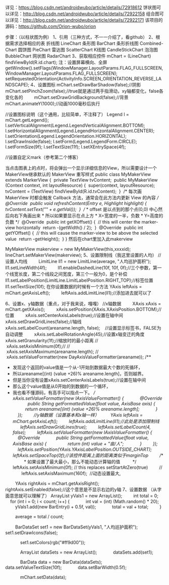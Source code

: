 详见：https://blog.csdn.net/androidwubo/article/details/72918612
饼状图可以详见：http://blog.csdn.net/androidwubo/article/details/72922158
组合图可以详见：http://blog.csdn.net/androidwubo/article/details/72922171
该项目的源码：https://github.com/Orion-wubo/orion

步骤：（以柱状图为例）
1、引用（三种方式，不一一介绍了，看github）
2、根据需求选择相应的表
折线图 LineChart
条形图 BarChart
条形折线图 Combined-Chart
圆饼图 PieChart
雷达图 ScatterChart
K线图 CandleStickChart
泡泡图 BubbleChart
网状图 RadarChart
3、获取相应控件
mChart = (LineChart) findViewById(R.id.chart);
注：设置屏幕横向、全屏
getWindow().setFlags(WindowManager.LayoutParams.FLAG_FULLSCREEN,WindowManager.LayoutParams.FLAG_FULLSCREEN);
setRequestedOrientation(ActivityInfo.SCREEN_ORIENTATION_REVERSE_LANDSCAPE);
4、设置图标
mChart.setDrawBarShadow(false);//阴影
        mChart.setPinchZoom(false);//true就是通过两手指滑动，xy轴都变化，false各变化各的
        mChart.setDrawGridBackground(false);//背景
        mChart.animateY(1000);//动画1000毫秒后执行

//设置图标说明（这个通用，比较简单，不注释了）
Legend l = mChart.getLegend();
l.setVerticalAlignment(Legend.LegendVerticalAlignment.BOTTOM);
l.setHorizontalAlignment(Legend.LegendHorizontalAlignment.CENTER);
l.setOrientation(Legend.LegendOrientation.HORIZONTAL);
l.setDrawInside(false);
l.setForm(Legend.LegendForm.CIRCLE);
l.setFormSize(9f);
l.setTextSize(11f);
l.setXEntrySpace(4f);

//设置自定义mark（参考第二个博客）

当点击图表上的点时，将会弹出一个显示详细信息的View，所以需要设计一个MakerView继承默认的 MakerView 重写样式
public class MyMakerView extends MarkerView { 
private TextView tvContent; 
public MyMakerView (Context context, int layoutResource) { 
super(context, layoutResource);
tvContent = (TextView) findViewById(R.id.tvContent); 
} 
/* 每次画 MakerView 时都会触发 Callback 方法，通常会在此方法内更新 View 的內容 */ 
@Override 
public void refreshContent(Entry e, Highlight highlight) { 
tvContent.setText("" + e.getVal()); 
} 
/* * offset 是以点到的那个点(0,0) 中心然后向右下角画出来 * 所以如果要显示在点上方 * X=宽度的一半，负数 * Y=高度的负数 */ 
@Override 
public int getXOffset() { 
// this will center the marker-view horizontally 
return -(getWidth() / 2); 
} 
@Override 
public int getYOffset() { 
// this will cause the marker-view to be above the selected value 
return -getHeight(); 
}
}
然后在chart里加入此makerview


MyMakerView makerview = new MyMakerView(this,xxxxid);
lineChart.setMakerView(makerview);
5、设置限制线（我这里设置的人均）
//设置人均线
        LimitLine ll1 = new LimitLine(average, "人均巡护面积");
        ll1.setLineWidth(4f);
        ll1.enableDashedLine(10f, 10f, 0f);//三个参数，第一个线宽长度，第二个线段之间宽度，第三个一般为0，是个补偿
        ll1.setLabelPosition(LimitLine.LimitLabelPosition.RIGHT_TOP);//标签位置
        ll1.setTextSize(10f);
在你设置数据的时候有一个方法
YAxis leftAxis = mChart.getAxisLeft();
        leftAxis.addLimitLine(ll1);//添加进去就可以了

6、设置x、y轴数据（重点，对于我来说，嘎嘎）
//x轴数据
        XAxis xAxis = mChart.getXAxis();
        xAxis.setPosition(XAxis.XAxisPosition.BOTTOM);//位置
        xAxis.setCenterAxisLabels(true);//设置在轴中间
        xAxis.setDrawGridLines(false);//轴线
        xAxis.setLabelCount(areaname.length, false);    //设置显示标签书，FALSE为自动调整
        xAxis.setLabelRotationAngle(45);//设置x轴变迁的角度
        xAxis.setGranularity(1f);//缩放时的最小距离
//        xAxis.setAxisMinimum(0f);//
//        xAxis.setAxisMaximum(areaname.length);
//        xAxis.setValueFormatter(new DayAxisValueFormatter(areaname));
/**
* 发现这个返回的value值是一个从-1开始到数据最大个数的死循环，
* 所以areaname[(int) (value +26)% areaname.length]，否则越界。
* 但是当你没有设置xAxis.setCenterAxisLabels(true);//设置在轴中间
* 那么这个value值是从0开始的到数据的一个循环，
* 我也看不懂源码，有高手可以指点一下。
*/  
        xAxis.setValueFormatter(new IAxisValueFormatter() {
            @Override
            public String getFormattedValue(float value, AxisBase axis) {
                return areaname[(int) (value +26)% areaname.length];
            }
        });
        //y轴数据（设置基本和x轴一样）
        YAxis leftAxis = mChart.getAxisLeft();
        leftAxis.addLimitLine(ll1);//此处是添加限制线
        leftAxis.setDrawGridLines(true);
        leftAxis.setLabelCount(4, false);
        leftAxis.setValueFormatter(new IAxisValueFormatter() {
            @Override
            public String getFormattedValue(float value, AxisBase axis) {
                return (int) value + "亩/人";
            }
        });
        leftAxis.setPosition(YAxis.YAxisLabelPosition.OUTSIDE_CHART);
        leftAxis.setSpaceTop(0f);//该控件距离上面的距离类似于marginTop
        /**
         * 如果设置了最大最小，那么不能动态计算轴的值
         */
        leftAxis.setAxisMinimum(0f); // this replaces setStartAtZero(true)
        //        leftAxis.setAxisMaximum(160f);  //动态设置最大,

        YAxis rightAxis = mChart.getAxisRight();
        rightAxis.setEnabled(false);//这个意思是不显示右边的y轴
7、设置数据 （从字面意思就可以理解了）
ArrayList<BarEntry> yVals1 = new ArrayList<BarEntry>();
        int total = 0;
        for (int i = 0; i < count; i++) {
            int val = (int) (Math.random() * 20);
            yVals1.add(new BarEntry(i + 0.5f, val));
            total = val + total;
        }


        average = total / count;


        BarDataSet set1 = new BarDataSet(yVals1, "人均巡护面积");
            set1.setDrawIcons(false);


            set1.setColors(rgb("#ff9d00"));


            ArrayList<IBarDataSet> dataSets = new ArrayList<IBarDataSet>();
            dataSets.add(set1);


            BarData data = new BarData(dataSets);
            data.setValueTextSize(10f);
            data.setBarWidth(0.5f);


            mChart.setData(data);
